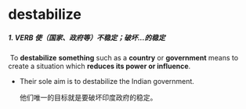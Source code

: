 # destabilize

##### 1. VERB 使（国家、政府等）不稳定；破坏...的稳定

​	To **destabilize** **something** such as a **country** or **government** means to create a situation which **reduces its power or influence**.

- Their sole aim is to destabilize the Indian government.

  他们唯一的目标就是要破坏印度政府的稳定。